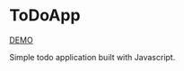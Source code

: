 # ToDoApp
<a href="https://todoapp-v1-bartodziej777.netlify.app/">DEMO</a><br>

Simple todo application built with Javascript.
